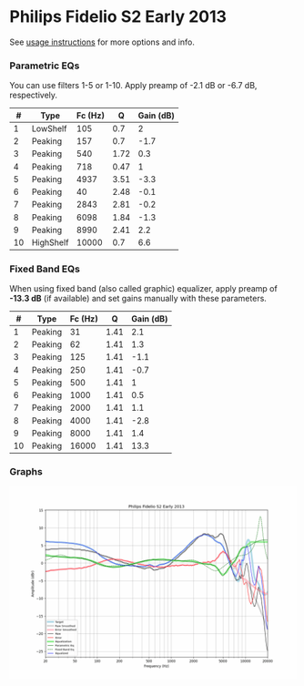 # Philips Fidelio S2 Early 2013
See [usage instructions](https://github.com/jaakkopasanen/AutoEq#usage) for more options and info.

### Parametric EQs
You can use filters 1-5 or 1-10. Apply preamp of -2.1 dB or -6.7 dB, respectively.

|   # | Type      |   Fc (Hz) |    Q |   Gain (dB) |
|-----|-----------|-----------|------|-------------|
|   1 | LowShelf  |       105 | 0.7  |         2   |
|   2 | Peaking   |       157 | 0.7  |        -1.7 |
|   3 | Peaking   |       540 | 1.72 |         0.3 |
|   4 | Peaking   |       718 | 0.47 |         1   |
|   5 | Peaking   |      4937 | 3.51 |        -3.3 |
|   6 | Peaking   |        40 | 2.48 |        -0.1 |
|   7 | Peaking   |      2843 | 2.81 |        -0.2 |
|   8 | Peaking   |      6098 | 1.84 |        -1.3 |
|   9 | Peaking   |      8990 | 2.41 |         2.2 |
|  10 | HighShelf |     10000 | 0.7  |         6.6 |

### Fixed Band EQs
When using fixed band (also called graphic) equalizer, apply preamp of **-13.3 dB** (if available) and set gains manually with these parameters.

|   # | Type    |   Fc (Hz) |    Q |   Gain (dB) |
|-----|---------|-----------|------|-------------|
|   1 | Peaking |        31 | 1.41 |         2.1 |
|   2 | Peaking |        62 | 1.41 |         1.3 |
|   3 | Peaking |       125 | 1.41 |        -1.1 |
|   4 | Peaking |       250 | 1.41 |        -0.7 |
|   5 | Peaking |       500 | 1.41 |         1   |
|   6 | Peaking |      1000 | 1.41 |         0.5 |
|   7 | Peaking |      2000 | 1.41 |         1.1 |
|   8 | Peaking |      4000 | 1.41 |        -2.8 |
|   9 | Peaking |      8000 | 1.41 |         1.4 |
|  10 | Peaking |     16000 | 1.41 |        13.3 |

### Graphs
![](./Philips%20Fidelio%20S2%20Early%202013.png)
